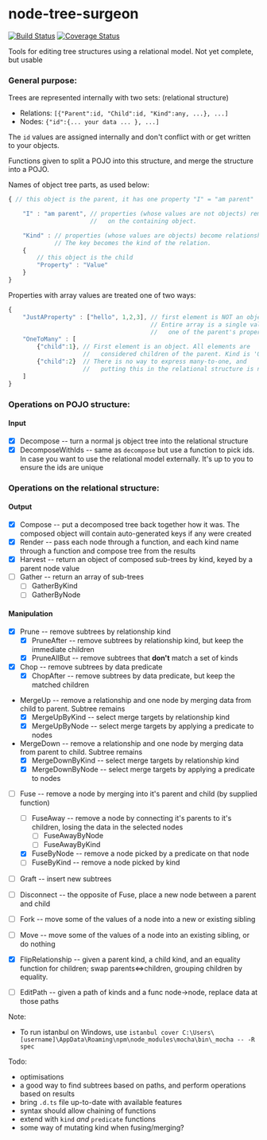 node-tree-surgeon
=================
[![Build Status](https://travis-ci.org/i-e-b/node-tree-surgeon.svg?branch=master)](https://travis-ci.org/i-e-b/node-tree-surgeon) [![Coverage Status](https://img.shields.io/coveralls/i-e-b/node-tree-surgeon.svg)](https://coveralls.io/r/i-e-b/node-tree-surgeon?branch=master)

Tools for editing tree structures using a relational model.
Not yet complete, but usable

### General purpose:

Trees are represented internally with two sets: (relational structure)

* Relations: `[{"Parent":id, "Child":id, "Kind":any, ...}, ...]`
* Nodes: `{"id":{... your data ... }, ...]`

The `id` values are assigned internally and don't conflict with or get written to your objects.

Functions given to split a POJO into this structure, and merge the structure into a POJO.

Names of object tree parts, as used below:
```javascript
{ // this object is the parent, it has one property "I" = "am parent"

    "I" : "am parent", // properties (whose values are not objects) remain
                       //   on the containing object.

    "Kind" : // properties (whose values are objects) become relationships.
             // The key becomes the kind of the relation.
    {
        // this object is the child
        "Property" : "Value"
    }
}
```

Properties with array values are treated one of two ways:
```javascript
{
    "JustAProperty" : ["hello", 1,2,3], // first element is NOT an object.
                                        // Entire array is a single value,
                                        //   one of the parent's properties
    "OneToMany" : [
        {"child":1}, // First element is an object. All elements are
                     //   considered children of the parent. Kind is 'OneToMany'
        {"child":2}  // There is no way to express many-to-one, and
                     //   putting this in the relational structure is not supported.
    ]
}
```

### Operations on POJO structure:

#### Input

- [x] Decompose -- turn a normal js object tree into the relational structure
- [x] DecomposeWithIds -- same as `decompose` but use a function to pick ids. In case you want to use the relational model externally. It's up to you to ensure the ids are unique

### Operations on the relational structure:

#### Output

- [x] Compose -- put a decomposed tree back together how it was. The composed object will contain auto-generated keys if any were created
- [x] Render -- pass each node through a function, and each kind name through a function and compose tree from the results
- [x] Harvest -- return an object of composed sub-trees by kind, keyed by a parent node value
- [ ] Gather -- return an array of sub-trees 
    - [ ] GatherByKind
    - [ ] GatherByNode

#### Manipulation

- [x] Prune -- remove subtrees by relationship kind
    - [x] PruneAfter -- remove subtrees by relationship kind, but keep the immediate children
    - [x] PruneAllBut -- remove subtrees that **don't** match a set of kinds
- [x] Chop -- remove subtrees by data predicate
    - [x] ChopAfter -- remove subtrees by data predicate, but keep the matched children
- MergeUp -- remove a relationship and one node by merging data from child to parent. Subtree remains
    - [x] MergeUpByKind -- select merge targets by relationship kind
    - [x] MergeUpByNode -- select merge targets by applying a predicate to nodes
- MergeDown -- remove a relationship and one node by merging data from parent to child. Subtree remains
    - [x] MergeDownByKind -- select merge targets by relationship kind
    - [x] MergeDownByNode -- select merge targets by applying a predicate to nodes
- [ ] Fuse -- remove a node by merging into it's parent and child (by supplied function)
    - [ ] FuseAway -- remove a node by connecting it's parents to it's children, losing the data in the selected nodes
        - [ ] FuseAwayByNode
        - [ ] FuseAwayByKind
    - [x] FuseByNode -- remove a node picked by a predicate on that node
    - [ ] FuseByKind -- remove a node picked by kind
- [ ] Graft -- insert new subtrees
- [ ] Disconnect -- the opposite of Fuse, place a new node between a parent and child
- [ ] Fork -- move some of the values of a node into a new or existing sibling
- [ ] Move -- move some of the values of a node into an existing sibling, or do nothing
- [x] FlipRelationship -- given a parent kind, a child kind, and an equality function for children; swap parents⇔children, grouping children by equality. 
- [ ] EditPath -- given a path of kinds and a func node->node, replace data at those paths


Note:
* To run istanbul on Windows, use `istanbul cover C:\Users\[username]\AppData\Roaming\npm\node_modules\mocha\bin\_mocha -- -R spec`

Todo:
* optimisations
* a good way to find subtrees based on paths, and perform operations based on results
* bring `.d.ts` file up-to-date with available features
* syntax should allow chaining of functions
* extend with `kind` *and* `predicate` functions
* some way of mutating kind when fusing/merging?
